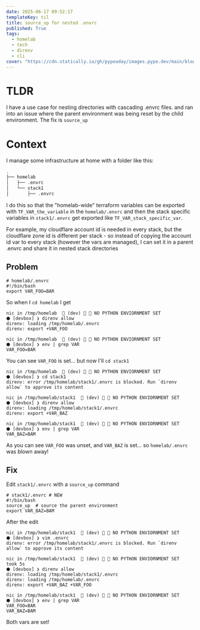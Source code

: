 ```yaml
---
date: 2025-06-17 09:52:17
templateKey: til
title: source_up for nested .envrc
published: True
tags:
  - homelab
  - tech
  - direnv
  - cli
cover: "https://cdn.statically.io/gh/pypeaday/images.pype.dev/main/blog-media/20250617150127_baf832c3.png"
---
```


# TLDR

I have a use case for nesting directories with cascading .envrc files. and ran
into an issue where the parent environment was being reset by the child
environment. The fix is `source_up`

# Context

I manage some infrastructure at home with a folder like this:

```bash
.
├── homelab
│   ├── .envrc
│   └── stack1
│       ├── .envrc
```

I do this so that the "homelab-wide" terraform variables can be exported with
`TF_VAR_the_variable` in the `homelab/.envrc` and then the stack specific
variables in `stack1/.envrc` get exported like `TF_VAR_stack_specific_var`.

For example, my cloudflare account id is needed in every stack, but the
cloudflare zone id is different per stack - so instead of copying the account
id var to every stack (however the vars are managed), I can set it in a parent
.envrc and share it in nested stack directories

## Problem

```
# homelab/.envrc
#!/bin/bash
export VAR_FOO=BAR
```

So when I `cd homelab` I get

```
nic in /tmp/homelab   (dev) 󰒄 󱔎 NO PYTHON ENVIORNMENT SET
⬢ [devbox] ❯ direnv allow
direnv: loading /tmp/homelab/.envrc
direnv: export +VAR_FOO

nic in /tmp/homelab   (dev) 󰒄 󱔎 NO PYTHON ENVIORNMENT SET
⬢ [devbox] ❯ env | grep VAR
VAR_FOO=BAR

```

You can see `VAR_FOO` is set... but now I'll `cd stack1`

```
nic in /tmp/homelab   (dev) 󰒄 󱔎 NO PYTHON ENVIORNMENT SET
⬢ [devbox] ❯ cd stack1
direnv: error /tmp/homelab/stack1/.envrc is blocked. Run `direnv allow` to approve its content

nic in /tmp/homelab/stack1   (dev) 󰒄 󱔎 NO PYTHON ENVIORNMENT SET
⬢ [devbox] ❯ direnv allow
direnv: loading /tmp/homelab/stack1/.envrc
direnv: export +VAR_BAZ

nic in /tmp/homelab/stack1   (dev) 󰒄 󱔎 NO PYTHON ENVIORNMENT SET
⬢ [devbox] ❯ env | grep VAR
VAR_BAZ=BAM

```

As you can see `VAR_FOO` was unset, and `VAR_BAZ` is set... so `homelab/.envrc` was blown away!

## Fix

Edit `stack1/.envrc` with a `source_up` command

```
# stack1/.envrc # NEW
#!/bin/bash
source_up  # source the parent environment
export VAR_BAZ=BAM

```

After the edit

```
nic in /tmp/homelab/stack1   (dev) 󰒄 󱔎 NO PYTHON ENVIORNMENT SET
⬢ [devbox] ❯ vim .envrc
direnv: error /tmp/homelab/stack1/.envrc is blocked. Run `direnv allow` to approve its content

nic in /tmp/homelab/stack1   (dev) 󰒄 󱔎 NO PYTHON ENVIORNMENT SET  took 5s
⬢ [devbox] ❯ direnv allow
direnv: loading /tmp/homelab/stack1/.envrc
direnv: loading /tmp/homelab/.envrc
direnv: export +VAR_BAZ +VAR_FOO

nic in /tmp/homelab/stack1   (dev) 󰒄 󱔎 NO PYTHON ENVIORNMENT SET
⬢ [devbox] ❯ env | grep VAR
VAR_FOO=BAR
VAR_BAZ=BAM

```

Both vars are set!
